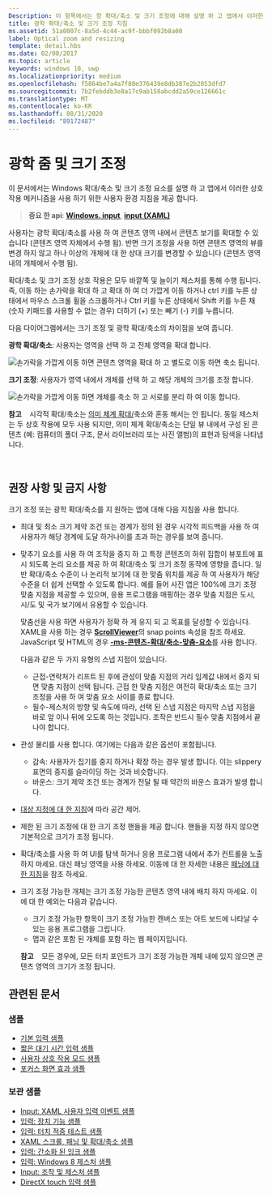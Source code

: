 ```yaml
---
Description: 이 항목에서는 창 확대/축소 및 크기 조정에 대해 설명 하 고 앱에서 이러한 상호 작용 메커니즘을 사용 하기 위한 사용자 환경 지침을 제공 합니다.
title: 광학 확대/축소 및 크기 조정 지침
ms.assetid: 51a0007c-8a5d-4c44-ac9f-bbbf092b8a00
label: Optical zoom and resizing
template: detail.hbs
ms.date: 02/08/2017
ms.topic: article
keywords: windows 10, uwp
ms.localizationpriority: medium
ms.openlocfilehash: f5864be7a4a7f80e376439e8db387e2b2853dfd7
ms.sourcegitcommit: 7b2febddb3e8a17c9ab158abcdd2a59ce126661c
ms.translationtype: MT
ms.contentlocale: ko-KR
ms.lasthandoff: 08/31/2020
ms.locfileid: "89172487"
---
```

# <a name="optical-zoom-and-resizing"></a>광학 줌 및 크기 조정



이 문서에서는 Windows 확대/축소 및 크기 조정 요소를 설명 하 고 앱에서 이러한 상호 작용 메커니즘을 사용 하기 위한 사용자 환경 지침을 제공 합니다.

> **중요 한 api**: [**Windows. input**](/uwp/api/Windows.UI.Input), [**input (XAML)**](/uwp/api/Windows.UI.Xaml.Input)

사용자는 광학 확대/축소를 사용 하 여 콘텐츠 영역 내에서 콘텐츠 보기를 확대할 수 있습니다 (콘텐츠 영역 자체에서 수행 됨). 반면 크기 조정을 사용 하면 콘텐츠 영역의 뷰를 변경 하지 않고 하나 이상의 개체에 대 한 상대 크기를 변경할 수 있습니다 (콘텐츠 영역 내의 개체에서 수행 됨).

확대/축소 및 크기 조정 상호 작용은 모두 바깥쪽 및 늘이기 제스처를 통해 수행 됩니다. 즉, 이동 하는 손가락을 확대 하 고 확대 하 여 더 가깝게 이동 하거나 ctrl 키를 누른 상태에서 마우스 스크롤 휠을 스크롤하거나 Ctrl 키를 누른 상태에서 Shift 키를 누른 채 (숫자 키패드를 사용할 수 없는 경우) 더하기 (+) 또는 빼기 (-) 키를 누릅니다.

다음 다이어그램에서는 크기 조정 및 광학 확대/축소의 차이점을 보여 줍니다.

**광학 확대/축소**: 사용자는 영역을 선택 하 고 전체 영역을 확대 합니다.

![손가락을 가깝게 이동 하면 콘텐츠 영역을 확대 하 고 별도로 이동 하면 축소 됩니다.](images/areazoom.png)

**크기 조정**: 사용자가 영역 내에서 개체를 선택 하 고 해당 개체의 크기를 조정 합니다.

![손가락을 가깝게 이동 하면 개체를 축소 하 고 서로를 분리 하 여 이동 합니다.](images/objectresize.png)

**참고**    시각적 확대/축소는 [의미 체계 확대/](../controls-and-patterns/semantic-zoom.md)축소와 혼동 해서는 안 됩니다. 동일 제스처는 두 상호 작용에 모두 사용 되지만, 의미 체계 확대/축소는 단일 뷰 내에서 구성 된 콘텐츠 (예: 컴퓨터의 폴더 구조, 문서 라이브러리 또는 사진 앨범)의 표현과 탐색을 나타냅니다.

 

## <a name="dos-and-donts"></a>권장 사항 및 금지 사항


크기 조정 또는 광학 확대/축소를 지 원하는 앱에 대해 다음 지침을 사용 합니다.

-   최대 및 최소 크기 제약 조건 또는 경계가 정의 된 경우 시각적 피드백을 사용 하 여 사용자가 해당 경계에 도달 하거나이를 초과 하는 경우를 보여 줍니다.
-   맞추기 요소를 사용 하 여 조작을 중지 하 고 특정 콘텐츠의 하위 집합이 뷰포트에 표시 되도록 논리 요소를 제공 하 여 확대/축소 및 크기 조정 동작에 영향을 줍니다. 일반 확대/축소 수준이 나 논리적 보기에 대 한 맞춤 위치를 제공 하 여 사용자가 해당 수준을 더 쉽게 선택할 수 있도록 합니다. 예를 들어 사진 앱은 100%에 크기 조정 맞춤 지점을 제공할 수 있으며, 응용 프로그램을 매핑하는 경우 맞춤 지점은 도시, 시/도 및 국가 보기에서 유용할 수 있습니다.

    맞춤선을 사용 하면 사용자가 정확 하 게 유지 되 고 목표를 달성할 수 있습니다. XAML을 사용 하는 경우 [**ScrollViewer**](/uwp/api/Windows.UI.Xaml.Controls.ScrollViewer)의 snap points 속성을 참조 하세요. JavaScript 및 HTML의 경우 [**-ms-콘텐츠-확대/축소-맞춤-요소**](/previous-versions/hh771895(v=vs.85))를 사용 합니다.

    다음과 같은 두 가지 유형의 스냅 지점이 있습니다.

    -   근접-연락처가 리프트 된 후에 관성이 맞춤 지점의 거리 임계값 내에서 중지 되 면 맞춤 지점이 선택 됩니다. 근접 한 맞춤 지점은 여전히 확대/축소 또는 크기 조정을 사용 하 여 맞춤 요소 사이를 종료 합니다.
    -   필수-제스처의 방향 및 속도에 따라, 선택 된 스냅 지점은 마지막 스냅 지점을 바로 앞 이나 뒤에 오도록 하는 것입니다. 조작은 반드시 필수 맞춤 지점에서 끝나야 합니다.
-   관성 물리를 사용 합니다. 여기에는 다음과 같은 옵션이 포함됩니다.
    -   감속: 사용자가 집기를 중지 하거나 확장 하는 경우 발생 합니다. 이는 slippery 표면의 중지를 슬라이딩 하는 것과 비슷합니다.
    -   바운스: 크기 제약 조건 또는 경계가 전달 될 때 약간의 바운스 효과가 발생 합니다.
-   [대상 지정에 대 한 지침](guidelines-for-targeting.md)에 따라 공간 제어.
-   제한 된 크기 조정에 대 한 크기 조정 핸들을 제공 합니다. 핸들을 지정 하지 않으면 기본적으로 크기가 조정 됩니다.
-   확대/축소를 사용 하 여 UI를 탐색 하거나 응용 프로그램 내에서 추가 컨트롤을 노출 하지 마세요. 대신 패닝 영역을 사용 하세요. 이동에 대 한 자세한 내용은 [패닝에 대 한 지침](guidelines-for-panning.md)을 참조 하세요.
-   크기 조정 가능한 개체는 크기 조정 가능한 콘텐츠 영역 내에 배치 하지 마세요. 이에 대 한 예외는 다음과 같습니다.
    -   크기 조정 가능한 항목이 크기 조정 가능한 캔버스 또는 아트 보드에 나타날 수 있는 응용 프로그램을 그립니다.
    -   맵과 같은 포함 된 개체를 포함 하는 웹 페이지입니다.

    **참고**    모든 경우에, 모든 터치 포인트가 크기 조정 가능한 개체 내에 있지 않으면 콘텐츠 영역의 크기가 조정 됩니다.

## <a name="related-articles"></a>관련된 문서

### <a name="samples"></a>샘플

- [기본 입력 샘플](https://github.com/Microsoft/Windows-universal-samples/tree/master/Samples/BasicInput)
- [짧은 대기 시간 입력 샘플](https://github.com/Microsoft/Windows-universal-samples/tree/master/Samples/LowLatencyInput)
- [사용자 상호 작용 모드 샘플](https://github.com/Microsoft/Windows-universal-samples/tree/master/Samples/UserInteractionMode)
- [포커스 화면 효과 샘플](https://github.com/Microsoft/Windows-universal-samples/tree/master/Samples/XamlFocusVisuals)

### <a name="archive-samples"></a>보관 샘플

- [Input: XAML 사용자 입력 이벤트 샘플](https://github.com/microsoftarchive/msdn-code-gallery-microsoft/tree/411c271e537727d737a53fa2cbe99eaecac00cc0/Official%20Windows%20Platform%20Sample/Input%20XAML%20user%20input%20events%20sample)
- [입력: 장치 기능 샘플](https://github.com/microsoftarchive/msdn-code-gallery-microsoft/tree/411c271e537727d737a53fa2cbe99eaecac00cc0/Official%20Windows%20Platform%20Sample/Windows%208%20app%20samples/%5BC%23%5D-Windows%208%20app%20samples/C%23/Windows%208%20app%20samples/Input%20Device%20capabilities%20sample%20(Windows%208))
- [입력: 터치 적중 테스트 샘플](https://github.com/microsoftarchive/msdn-code-gallery-microsoft/tree/411c271e537727d737a53fa2cbe99eaecac00cc0/Official%20Windows%20Platform%20Sample/Windows%208%20desktop%20samples/%5BC%2B%2B%5D-Windows%208%20desktop%20samples/C%2B%2B/Windows%208%20desktop%20samples/Input%20Touch%20hit%20testing%20sample)
- [XAML 스크롤, 패닝 및 확대/축소 샘플](https://github.com/microsoftarchive/msdn-code-gallery-microsoft/tree/411c271e537727d737a53fa2cbe99eaecac00cc0/Official%20Windows%20Platform%20Sample/Universal%20Windows%20app%20samples/111487-Universal%20Windows%20app%20samples/XAML%20scrolling%2C%20panning%2C%20and%20zooming%20sample)
- [입력: 간소화 된 잉크 샘플](https://github.com/microsoftarchive/msdn-code-gallery-microsoft/tree/411c271e537727d737a53fa2cbe99eaecac00cc0/Official%20Windows%20Platform%20Sample/Input%20Simplified%20ink%20sample)
- [입력: Windows 8 제스처 샘플](/samples/browse/?redirectedfrom=MSDN-samples)
- [Input: 조작 및 제스처 샘플](https://github.com/microsoftarchive/msdn-code-gallery-microsoft/tree/411c271e537727d737a53fa2cbe99eaecac00cc0/Official%20Windows%20Platform%20Sample/Input%20Gestures%20and%20manipulations%20with%20GestureRecognizer)
- [DirectX touch 입력 샘플](https://github.com/microsoftarchive/msdn-code-gallery-microsoft/tree/411c271e537727d737a53fa2cbe99eaecac00cc0/Official%20Windows%20Platform%20Sample/Windows%208%20app%20samples/%5BC%2B%2B%5D-Windows%208%20app%20samples/C%2B%2B/Windows%208%20app%20samples/DirectX%20touch%20input%20sample%20(Windows%208))